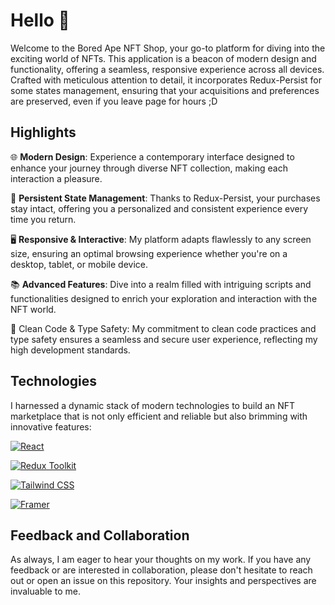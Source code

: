 # Hello 👋

Welcome to the Bored Ape NFT Shop, your go-to platform for diving into the exciting world of NFTs. This application is a beacon of modern design and functionality, offering a seamless, responsive experience across all devices. Crafted with meticulous attention to detail, it incorporates Redux-Persist for some states management, ensuring that your acquisitions and preferences are preserved, even if you leave page for hours ;D

## Highlights

🌐 **Modern Design**: Experience a contemporary interface designed to enhance your journey through diverse NFT collection, making each interaction a pleasure.

💾 **Persistent State Management**: Thanks to Redux-Persist, your purchases stay intact, offering you a personalized and consistent experience every time you return.

🖥️ **Responsive & Interactive**: My platform adapts flawlessly to any screen size, ensuring an optimal browsing experience whether you're on a desktop, tablet, or mobile device.

📚 **Advanced Features**: Dive into a realm filled with intriguing scripts and functionalities designed to enrich your exploration and interaction with the NFT world.

🧹 Clean Code & Type Safety: My commitment to clean code practices and type safety ensures a seamless and secure user experience, reflecting my high development standards.

## Technologies

I harnessed a dynamic stack of modern technologies to build an NFT marketplace that is not only efficient and reliable but also brimming with innovative features:

[![React](https://img.shields.io/badge/React-gray?style=for-the-badge&logo=react&logoColor=61DAFB)](https://reactjs.org/)

[![Redux Toolkit](https://img.shields.io/badge/Redux_Toolkit-764ABC?style=for-the-badge&logo=redux&logoColor=white)](https://redux-toolkit.js.org/)

[![Tailwind CSS](https://img.shields.io/badge/Tailwind%20CSS-0F172A?style=for-the-badge&logo=tailwind-css&logoColor=white)](https://tailwindcss.com/)

[![Framer](https://img.shields.io/badge/Framer-black?style=for-the-badge&logo=framer&logoColor=blue)](https://www.framer.com/)

## Feedback and Collaboration

As always, I am eager to hear your thoughts on my work. If you have any feedback or are interested in collaboration, please don't hesitate to reach out or open an issue on this repository. Your insights and perspectives are invaluable to me.
